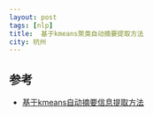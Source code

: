 ```yaml
---
layout: post  
tags: [nlp]   
title:	基于kmeans聚类自动摘要提取方法
city: 杭州
---
```


参考
------------
+ [基于kmeans自动摘要信息提取方法](http://www.ijsrp.org/research-paper-1114/ijsrp-p3524.pdf)
